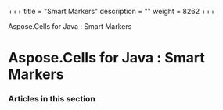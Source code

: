 +++
title = "Smart Markers" 
description = "" 
weight = 8262 
+++

Aspose.Cells for Java : Smart Markers  

# Aspose.Cells for Java : Smart Markers


### Articles in this section

           

